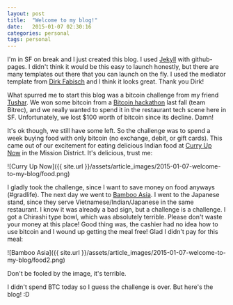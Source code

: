 ```yaml
---
layout: post
title:  "Welcome to my blog!"
date:   2015-01-07 02:30:16
categories: personal
tags: personal
---
```


I'm in SF on break and I just created this blog. I used [Jekyll][jekyll] with github-pages. I didn't think it would be this easy to launch honestly, but there are many templates out there that you can launch on the fly. I used the mediator template from [Dirk Fabisch][dirk] and I think it looks great. Thank you Dirk!

What spurred me to start this blog was a bitcoin challenge from my friend [Tushar][tushar]. We won some bitcoin from a [Bitcoin hackathon][hack] last fall (team Bitrec), and we really wanted to spend it in the restaurant tech scene here in SF. Unfortunately, we lost $100 worth of bitcoin since its decline. Damn! 

It's ok though, we still have some left. So the challenge was to spend a week buying food with only bitcoin (no exchange, debit, or gift cards). This came out of our excitement for eating delicious Indian food at [Curry Up Now][curry] in the Mission District. It's delicious, trust me:

![Curry Up Now]({{ site.url }}/assets/article_images/2015-01-07-welcome-to-my-blog/food.png)

I gladly took the challenge, since I want to save money on food anyways (#gradlife). The next day we went to [Bamboo Asia][bamboo]. I went to the Japanese stand, since they serve Vietnamese/Indian/Japanese in the same restaurant. I know it was already a bad sign, but a challenge is a challenge. I got a Chirashi type bowl, which was absolutely terrible. Please don't waste your money at this place! Good thing was, the cashier had no idea how to use bitcoin and I wound up getting the meal free! Glad I didn't pay for this meal:

![Bamboo Asia]({{ site.url }}/assets/article_images/2015-01-07-welcome-to-my-blog/food2.png)

Don't be fooled by the image, it's terrible. 

I didn't spend BTC today so I guess the challenge is over. But here's the blog! :D 

[jekyll]: http://jekyllrb.com
[hack]: http://fortune.com/2014/11/22/bitcoin-hackathon/
[dirk]:   https://github.com/dirkfabisch/mediator
[tushar]: https://twitter.com/imbenzene
[curry]:  http://www.curryupnow.com/
[bamboo]: http://www.eatatbamboo.com/